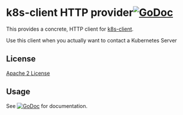 k8s-client HTTP provider[![GoDoc](https://godoc.org/github.com/bakins/k8s-client/http?status.svg)](https://godoc.org/github.com/bakins/k8s-client/http)
=================

This provides a concrete, HTTP client for [k8s-client](https://godoc.org/github.com/bakins/k8s-client).

Use this client when you actually want to contact a Kubernetes Server

## License

[Apache 2 License](../LICENSE)

## Usage

See
[![GoDoc](https://godoc.org/github.com/bakins/k8s-client/http?status.svg)](https://godoc.org/github.com/bakins/k8s-client/http)
for documentation.

